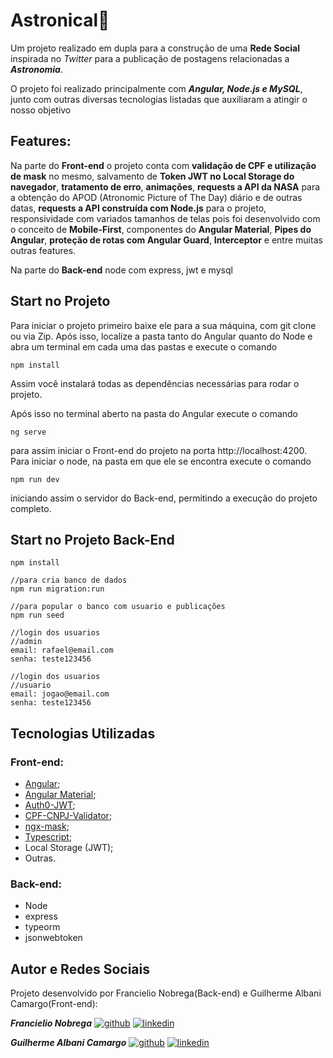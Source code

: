 # Astronical🌌

Um projeto realizado em dupla para a construção de uma **Rede Social** inspirada no _Twitter_ para a publicação
de postagens relacionadas a **_Astronomia_**.

O projeto foi realizado principalmente com **_Angular, Node.js e MySQL_**, junto com outras diversas
tecnologias listadas que auxiliaram a atingir o nosso objetivo

## Features:

Na parte do **Front-end** o projeto conta com **validação de CPF e utilização de mask** no mesmo, salvamento de
**Token JWT no Local Storage do navegador**, **tratamento de erro**, **animações**, **requests a API da NASA** para a
obtenção do APOD (Atronomic Picture of The Day) diário e de outras datas, **requests a API construída com Node.js**
para o projeto, responsividade com variados tamanhos de telas pois foi desenvolvido com o conceito de **Mobile-First**,
componentes do **Angular Material**, **Pipes do Angular**, **proteção de rotas com Angular Guard**, **Interceptor** e entre muitas outras features.

Na parte do **Back-end** node com express, jwt e mysql

## Start no Projeto

Para iniciar o projeto primeiro baixe ele para a sua máquina, com git clone ou via Zip. Após isso, localize a pasta tanto
do Angular quanto do Node e abra um terminal em cada uma das pastas e execute o comando

```
npm install
```

Assim você instalará todas as dependências necessárias para rodar o projeto.

Após isso no terminal aberto na pasta do Angular execute o comando

```
ng serve
```

para assim iniciar o Front-end do projeto na porta http://localhost:4200. Para iniciar o node, na pasta em que ele
se encontra execute o comando

```
npm run dev
```

iniciando assim o servidor do Back-end, permitindo a execução do projeto completo.



## Start no Projeto Back-End
```
npm install

//para cria banco de dados
npm run migration:run 

//para popular o banco com usuario e publicações
npm run seed
```
```
//login dos usuarios
//admin
email: rafael@email.com
senha: teste123456

//login dos usuarios
//usuario
email: jogao@email.com
senha: teste123456
```

## Tecnologias Utilizadas

### Front-end:

- [Angular](https://angular.io/);
- [Angular Material](https://material.angular.io/);
- [Auth0-JWT](https://www.npmjs.com/package/@auth0/angular-jwt);
- [CPF-CNPJ-Validator](https://www.npmjs.com/package/cpf-cnpj-validator);
- [ngx-mask](https://www.npmjs.com/package/ngx-mask);
- [Typescript](https://www.typescriptlang.org/);
- Local Storage (JWT);
- Outras.

### Back-end:

- Node 
- express
- typeorm
- jsonwebtoken

## Autor e Redes Sociais

Projeto desenvolvido por Francielio Nobrega(Back-end) e Guilherme Albani Camargo(Front-end):

**_Francielio Nobrega_**
[![github](https://img.shields.io/badge/GitHub-100000?style=for-the-badge&logo=github&logoColor=white)](https://github.com/cielio)
[![linkedin](https://img.shields.io/badge/linkedin-0A66C2?style=for-the-badge&logo=linkedin&logoColor=white)](https://www.linkedin.com/in/cielio/)

**_Guilherme Albani Camargo_**
[![github](https://img.shields.io/badge/GitHub-100000?style=for-the-badge&logo=github&logoColor=white)](https://github.com/GuiACamargo)
[![linkedin](https://img.shields.io/badge/linkedin-0A66C2?style=for-the-badge&logo=linkedin&logoColor=white)](https://www.linkedin.com/in/guilhermecamargodev/)
